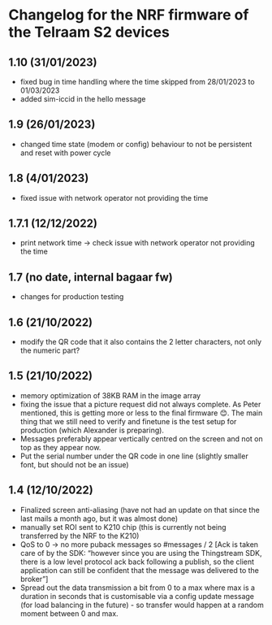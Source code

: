 # Changelog for the NRF firmware of the Telraam S2 devices

## 1.10 (31/01/2023)
- fixed bug in time handling where the time skipped from 28/01/2023 to 01/03/2023
- added sim-iccid in the hello message

## 1.9 (26/01/2023)
- changed time state (modem or config) behaviour to not be persistent and reset with power cycle

## 1.8 (4/01/2023)
- fixed issue with network operator not providing the time

## 1.7.1 (12/12/2022)
- print network time -> check issue with network operator not providing the time

## 1.7 (no date, internal bagaar fw)
- changes for production testing

## 1.6 (21/10/2022)
- modify the QR code that it also contains the 2 letter characters, not only the numeric part?

## 1.5 (21/10/2022)
- memory optimization of 38KB RAM in the image array
- fixing the issue that a picture request did not always complete.
As Peter mentioned, this is getting more or less to the final firmware 😊. The main thing that we still need to verify and finetune is the test setup for production (which Alexander is preparing).
- Messages preferably appear vertically centred on the screen and not on top as they appear now.
- Put the serial number under the QR code in one line (slightly smaller font, but should not be an issue)

## 1.4 (12/10/2022)
- Finalized screen anti-aliasing (have not had an update on that since the last mails a month ago, but it was almost done)
- manually set ROI sent to K210 chip (this is currently not being transferred by the NRF to the K210)
- QoS to 0 -> no more puback messages so #messages / 2 [Ack is taken care of by the SDK: “however since you are using the Thingstream SDK, there is a low level protocol ack back following a publish, so the client application can still be confident that the message was delivered to the broker”]
- Spread out the data transmission a bit from 0 to a max where max is a duration in seconds that is customisable via a config update message (for load balancing in the future) - so transfer would happen at a random moment between 0 and max.
